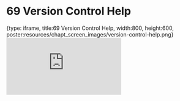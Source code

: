 # 69 Version Control Help
 
{type: iframe, title:69 Version Control Help, width:800, height:600, poster:resources/chapt_screen_images/version-control-help.png}
![](https://datatrail-jhu.github.io/DataTrail_ReOrg/no_toc/version-control-help.html)
 

 
